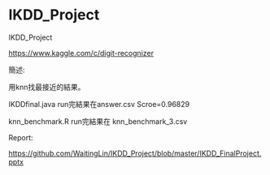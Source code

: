# IKDD_Project
IKDD_Project

https://www.kaggle.com/c/digit-recognizer

簡述:

 用knn找最接近的結果。

 IKDDfinal.java  run完結果在answer.csv Scroe=0.96829

 knn_benchmark.R  run完結果在 knn_benchmark_3.csv

Report:

 https://github.com/WaitingLin/IKDD_Project/blob/master/IKDD_FinalProject.pptx





